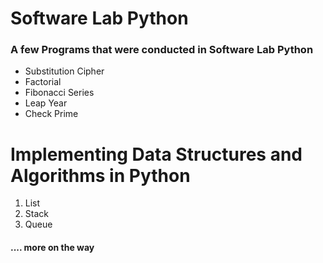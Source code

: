 #       Software Lab Python
### A few Programs that were conducted in Software Lab Python

* Substitution Cipher
* Factorial
* Fibonacci Series
* Leap Year
* Check Prime

#     Implementing Data Structures and Algorithms in Python

1. List
2. Stack
3. Queue
#### .... more on the way
